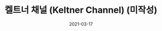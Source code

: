 ---
title: "켈트너 채널 (Keltner Channel) (미작성)" 
excerpt: "ATR을 활용한 추세추종 트레이딩 전략"

categories:
  - Position
tags:
  - [Algorithm Trading]

toc: true
toc_sticky: true

date: 2021-03-17
last_modified_at: 2021-03-17
---